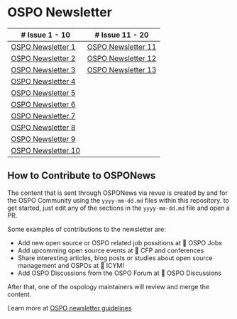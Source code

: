 # OSPO Newsletter
| # Issue 1 - 10 | # Issue 11 - 20
| --- | --- |
|[OSPO Newsletter 1](https://www.getrevue.co/profile/osponews/issues/ospo-news-from-the-todo-group-690003)|[OSPO Newsletter 11](https://www.getrevue.co/profile/osponews/issues/ospo-news-from-the-todo-group-issue-11-1152400)| 
|[OSPO Newsletter 2](https://www.getrevue.co/profile/osponews/issues/ospo-news-from-the-todo-group-issue-2-702408)|[OSPO Newsletter 12](https://www.getrevue.co/profile/osponews/issues/ospo-news-from-the-todo-group-issue-12-1203556)|
|[OSPO Newsletter 3](https://www.getrevue.co/profile/osponews/issues/ospo-news-from-the-todo-group-issue-3-743456)|[OSPO Newsletter 13](https://www.getrevue.co/profile/osponews/issues/ospo-news-from-the-todo-group-issue-13-1244987)|
|[OSPO Newsletter 4](https://www.getrevue.co/profile/osponews/issues/ospo-news-from-the-todo-group-issue-4-784477)| |
|[OSPO Newsletter 5](https://www.getrevue.co/profile/osponews/issues/ospo-news-from-the-todo-group-issue-5-829053)| |
|[OSPO Newsletter 6](https://www.getrevue.co/profile/osponews/issues/ospo-news-from-the-todo-group-issue-6-908658)| |
|[OSPO Newsletter 7](https://www.getrevue.co/profile/osponews/issues/ospo-news-from-the-todo-group-issue-7-959516)| |
|[OSPO Newsletter 8](https://www.getrevue.co/profile/osponews/issues/ospo-news-from-the-todo-group-issue-8-1006062)| |
|[OSPO Newsletter 9](https://www.getrevue.co/profile/osponews/issues/ospo-news-from-the-todo-group-issue-9-1052380)| |
|[OSPO Newsletter 10](https://www.getrevue.co/profile/osponews/issues/ospo-news-from-the-todo-group-issue-10-1097933)| |

## How to Contribute to OSPONews

The content that is sent through OSPONews via revue is created by and for the OSPO Community using the `yyyy-mm-dd.md` files within this repository. to get started, just edit any of the sections in the `yyyy-mm-dd.md` file and open a PR. 

Some examples of contributions to the newsletter are:

* Add new open source or OSPO related job possitions at 🧳 OSPO Jobs
* Add upcomming open source events at 🚀 CFP and conferences
* Share interesting articles, blog posts or studies about open source management and OSPOs at 📌 ICYMI
* Add OSPO Discussions from the OSPO Forum at 🙋 OSPO Discussions

After that, one of the ospology maintainers will review and merge the content.

Learn more at [OSPO newsletter guidelines](https://github.com/todogroup/ospology/blob/main/newsletter/newsletter-guidelines.md)
